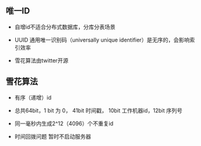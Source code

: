 
## 唯一ID

- 自增id不适合分布式数据库，分库分表场景

- UUID 通用唯一识别码（universally unique identifier）是无序的，会影响索引效率

- 雪花算法由twitter开源


## 雪花算法

- 有序（递增）id

- 总共64bit，1 bit 为 0， 41bit 时间戳， 10bit 工作机器id，12bit 序列号

- 同一毫秒内生成2^12（4096）个不重复id

- 时间回拨问题 暂时不启动服务器 


